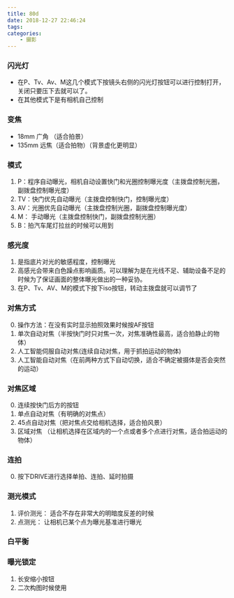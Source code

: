 ```yaml
---
title: 80d
date: 2018-12-27 22:46:24
tags:
categories:
    - 摄影
---
```

###

### 闪光灯
* 在P、Tv、Av、M这几个模式下按镜头右侧的闪光灯按钮可以进行控制打开，关闭只要压下去就可以了。
* 在其他模式下是有相机自己控制

### 变焦
* 18mm 广角 （适合拍景）
* 135mm 远焦（适合拍物）（背景虚化更明显）

### 模式
1. P：程序自动曝光，相机自动设置快门和光圈控制曝光度（主拨盘控制光圈，副拨盘控制曝光度）
2. TV：快门优先自动曝光（主拨盘控制快门，控制曝光度）
3. AV：光圈优先自动曝光（主拨盘控制光圈，副拨盘控制曝光度）
4. M： 手动曝光（主拨盘控制快门，副拨盘控制光圈）
5. B：拍汽车尾灯拉丝的时候可以用到

### 感光度
1. 是指底片对光的敏感程度，控制曝光
2. 高感光会带来白色躁点影响画质。可以理解为是在光线不足、辅助设备不足的时候为了保证画面的整体曝光做出的一种妥协。
3. 在P、Tv、AV、M的模式下按下iso按钮，转动主拨盘就可以调节了

### 对焦方式
0. 操作方法：在没有实时显示拍照效果时候按AF按钮
1. 单次自动对焦（半按快门时只对焦一次，对焦准确性最高，适合拍静止的物体）
2. 人工智能伺服自动对焦(连续自动对焦，用于抓拍运动的物体)
3. 人工智能自动对焦（在前两种方式下自动切换，适合不确定被摄体是否会突然的运动）

### 对焦区域
0. 连续按快门后方的按钮
1. 单点自动对焦（有明确的对焦点）
2. 45点自动对焦（把对焦点交给相机选择，适合拍风景）
3. 区域对焦 （让相机选择在区域内的一个点或者多个点进行对焦，适合拍运动的物体）

### 连拍
0. 按下DRIVE进行选择单拍、连拍、延时拍摄

### 测光模式
1. 评价测光： 适合不存在非常大的明暗度反差的时候
2. 点测光： 让相机已某个点为曝光基准进行曝光

### 白平衡

### 曝光锁定
1. 长安缩小按钮
2. 二次构图时候使用
